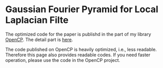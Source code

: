 # Gaussian Fourier Pyramid for Local Laplacian Filte

The optimized code for the paper is publishd in the part of my library [OpenCP](https://github.com/norishigefukushima/OpenCP).
The detail part is [here](https://github.com/norishigefukushima/OpenCP/tree/master/MultiScaleFilter).

The code published on OpenCP is heavily optimized, i.e., less readable. 
Therefore this page also provides readable codes.
If you need faster operation, please use the code in the OpenCP project.
